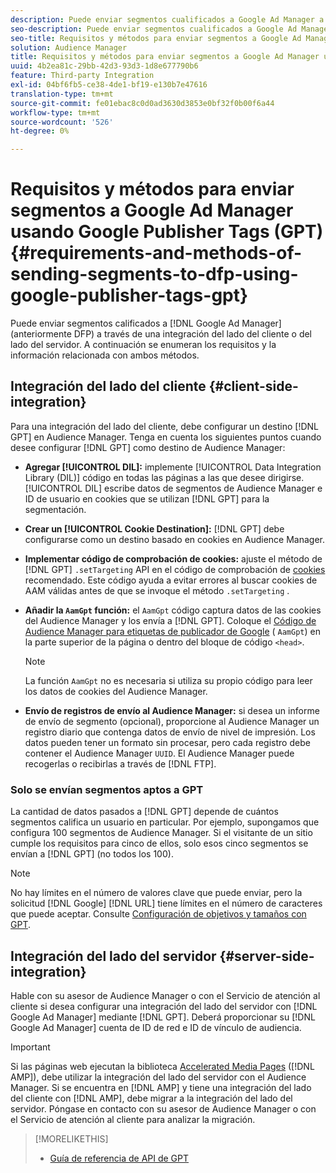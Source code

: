 ```yaml
---
description: Puede enviar segmentos cualificados a Google Ad Manager a través de una integración del lado del cliente o del servidor. A continuación se enumeran los requisitos y la información relacionada con ambos métodos.
seo-description: Puede enviar segmentos cualificados a Google Ad Manager a través de una integración del lado del cliente o del servidor. A continuación se enumeran los requisitos y la información relacionada con ambos métodos.
seo-title: Requisitos y métodos para enviar segmentos a Google Ad Manager usando Google Publisher Tags (GPT)
solution: Audience Manager
title: Requisitos y métodos para enviar segmentos a Google Ad Manager usando Google Publisher Tags (GPT)
uuid: 4b2ea81c-29bb-42d3-93d3-1d8e677790b6
feature: Third-party Integration
exl-id: 04bf6fb5-ce38-4de1-bf19-e130b7e47616
translation-type: tm+mt
source-git-commit: fe01ebac8c0d0ad3630d3853e0bf32f0b00f6a44
workflow-type: tm+mt
source-wordcount: '526'
ht-degree: 0%

---
```


# Requisitos y métodos para enviar segmentos a Google Ad Manager usando Google Publisher Tags (GPT) {#requirements-and-methods-of-sending-segments-to-dfp-using-google-publisher-tags-gpt}

Puede enviar segmentos calificados a [!DNL Google Ad Manager] (anteriormente DFP) a través de una integración del lado del cliente o del lado del servidor. A continuación se enumeran los requisitos y la información relacionada con ambos métodos.

## Integración del lado del cliente {#client-side-integration}

Para una integración del lado del cliente, debe configurar un destino [!DNL GPT] en Audience Manager. Tenga en cuenta los siguientes puntos cuando desee configurar [!DNL GPT] como destino de Audience Manager:

* **Agregar  [!UICONTROL DIL]:** implemente  [!UICONTROL Data Integration Library (DIL)] código en todas las páginas a las que desee dirigirse. [!UICONTROL DIL] escribe datos de segmentos de Audience Manager e ID de usuario en cookies que se utilizan  [!DNL GPT] para la segmentación.

* **Crear un  [!UICONTROL Cookie Destination]:** [!DNL GPT]  debe configurarse como un destino basado en cookies en Audience Manager.

* **Implementar código de comprobación de cookies:** ajuste el método de  [!DNL GPT] `.setTargeting` API en el código de comprobación de  [cookies](../../integration/gpt-aam-destination/gpt-aam-modify-api.md) recomendado. Este código ayuda a evitar errores al buscar cookies de AAM válidas antes de que se invoque el método `.setTargeting` .

* **Añadir la  `AamGpt` función:** el  `AamGpt` código captura datos de las cookies del Audience Manager y los envía a  [!DNL GPT]. Coloque el [Código de Audience Manager para etiquetas de publicador de Google](../../integration/gpt-aam-destination/gpt-aam-aamgpt-code.md) ( `AamGpt`) en la parte superior de la página o dentro del bloque de código `<head>`.

   >[!NOTE]
   >
   >La función `AamGpt` no es necesaria si utiliza su propio código para leer los datos de cookies del Audience Manager.

* **Envío de registros de envío al Audience Manager:** si desea un informe de envío de segmento (opcional), proporcione al Audience Manager un registro diario que contenga datos de envío de nivel de impresión. Los datos pueden tener un formato sin procesar, pero cada registro debe contener el Audience Manager `UUID`. El Audience Manager puede recogerlas o recibirlas a través de [!DNL FTP].

### Solo se envían segmentos aptos a GPT

La cantidad de datos pasados a [!DNL GPT] depende de cuántos segmentos califica un usuario en particular. Por ejemplo, supongamos que configura 100 segmentos de Audience Manager. Si el visitante de un sitio cumple los requisitos para cinco de ellos, solo esos cinco segmentos se envían a [!DNL GPT] (no todos los 100).

>[!NOTE]
>
>No hay límites en el número de valores clave que puede enviar, pero la solicitud [!DNL Google] [!DNL URL] tiene límites en el número de caracteres que puede aceptar. Consulte [Configuración de objetivos y tamaños con GPT](https://support.google.com/dfp_premium/bin/answer.py?hl=en&amp;answer=1697712).

## Integración del lado del servidor {#server-side-integration}

Hable con su asesor de Audience Manager o con el Servicio de atención al cliente si desea configurar una integración del lado del servidor con [!DNL Google Ad Manager] mediante [!DNL GPT]. Deberá proporcionar su [!DNL Google Ad Manager] cuenta de ID de red e ID de vínculo de audiencia.

>[!IMPORTANT]
>
>Si las páginas web ejecutan la biblioteca [Accelerated Media Pages](https://www.ampproject.org/) ([!DNL AMP]), debe utilizar la integración del lado del servidor con el Audience Manager. Si se encuentra en [!DNL AMP] y tiene una integración del lado del cliente con [!DNL AMP], debe migrar a la integración del lado del servidor. Póngase en contacto con su asesor de Audience Manager o con el Servicio de atención al cliente para analizar la migración.

>[!MORELIKETHIS]
>
>* [Guía de referencia de API de GPT](https://support.google.com/dfp_premium/bin/answer.py?hl=en&amp;answer=1650154)


